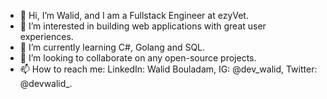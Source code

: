 - 👋 Hi, I’m Walid, and I am a Fullstack Engineer at ezyVet.
- 👀 I’m interested in building web applications with great user experiences.
- 🌱 I’m currently learning C#, Golang and SQL.
- 💞️ I’m looking to collaborate on any open-source projects.
- 📫 How to reach me: LinkedIn: Walid Bouladam, IG: @dev_walid, Twitter: @devwalid_.

<!---
BIGWALDOR/BIGWALDOR is a ✨ special ✨ repository because its `README.md` (this file) appears on your GitHub profile.
You can click the Preview link to take a look at your changes.
--->
